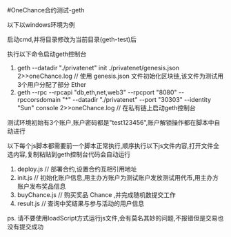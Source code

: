 #OneChance合约测试-geth

以下以windows环境为例

启动cmd,并将目录修改为当前目录(geth-test)后

执行以下命令启动geth控制台
  
1. geth --datadir "./privatenet" init ./privatenet/genesis.json 2>>oneChance.log
   // 使用 genesis.json 文件初始化区块链,该文件为测试用3个用户分配了部分 Ether
2. geth --rpc --rpcapi "db,eth,net,web3" --rpcport "8080" --rpccorsdomain "*" --datadir "./privatenet" --port "30303" --identity "Sun" console 2>>oneChance.log
   // 在私有链上启动geth控制台

测试环境初始有3个账户,账户密码都是"test123456",账户解锁操作都在脚本中自动进行

以下每个js脚本都需要前一个脚本正常执行,顺序执行以下js文件内容,打开文件全选内容,复制粘贴到geth控制台代码会自动运行

1. deploy.js
   // 部署合约,设置合约互相引用地址
2. init.js
   // 初始化账户信息,用主办方账户为测试账户发放测试用代币,用主办方账户发布奖品信息
3. buyChance.js
   // 购买奖品 Chance ,并完成随机数提交工作
4. result.js
   // 查询中奖结果与参与活动的用户信息
   
ps. 请不要使用loadScript方式运行js文件,会有莫名其妙的问题,不报错但是交易也没有提交成功
